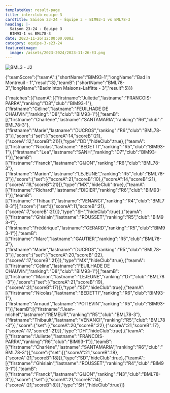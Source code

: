 ```yaml
---
templateKey: result-page
title: interclub-equipe-3
cardTitle: Saison 23-24 - Équipe 3 - BIM93-1 vs BML78-3 
heading: |-
  Saison 23-24 - Équipe 3
  BIM93-1 vs BML78-3
date: 2023-11-26T12:00:00.000Z
category: equipe-3-s23-24
featuredimage:
  image: /assets/2023-2024/2023-11-26-E3.png
---
```

![](/assets/2023-2024/2023-11-26-E3.png "BML3 - J2")

<teamscoreboard>{"teamScore":{"teamA":{"shortName":"BIM93-1","longName":"Bad in Montreuil - 1","result":3},"teamB":{"shortName":"BML78-3","longName":"Badminton Maisons-Laffitte - 3","result":5}}}</teamscoreboard>

<scoreboard>{"matches":[{"teamA":[{"firstname":"Juliette","lastname":"FRANCOIS-PARRA","ranking":"D8","club":"BIM93-1"},{"firstname":"Céline","lastname":"FEUILHADE DE CHAUVIN","ranking":"D8","club":"BIM93-1"}],"teamB":[{"firstname":"Charlène","lastname":"SANTAMARIA","ranking":"R6","club":"BML78-3"},{"firstname":"Marie","lastname":"DUCROS","ranking":"R6","club":"BML78-3"}],"score":{"set":[{"scoreA":14,"scoreB":21},{"scoreA":12,"scoreB":21}]},"type":"DD","hideClub":true},{"teamA":[{"firstname":"Nicolas","lastname":"BEDETTI","ranking":"R5","club":"BIM93-1"},{"firstname":"Lea","lastname":"SANH","ranking":"D7","club":"BIM93-1"}],"teamB":[{"firstname":"Franck","lastname":"GIJON","ranking":"R6","club":"BML78-3"},{"firstname":"Marion","lastname":"LEJEUNE","ranking":"R5","club":"BML78-3"}],"score":{"set":[{"scoreA":21,"scoreB":10},{"scoreA":14,"scoreB":21},{"scoreA":18,"scoreB":21}]},"type":"MX","hideClub":true},{"teamA":[{"firstname":"Richard","lastname":"DIDIER","ranking":"R6","club":"BIM93-1"}],"teamB":[{"firstname":"Thibault","lastname":"VENANCI","ranking":"R4","club":"BML78-3"}],"score":{"set":[{"scoreA":11,"scoreB":21},{"scoreA":7,"scoreB":21}]},"type":"SH","hideClub":true},{"teamA":[{"firstname":"Ghislain","lastname":"ROUSSET","ranking":"R5","club":"BIM93-1"},{"firstname":"Frédérique","lastname":"GERARD","ranking":"R5","club":"BIM93-1"}],"teamB":[{"firstname":"Marc","lastname":"GAUTIER","ranking":"R5","club":"BML78-3"},{"firstname":"Marie","lastname":"DUCROS","ranking":"R5","club":"BML78-3"}],"score":{"set":[{"scoreA":20,"scoreB":22},{"scoreA":17,"scoreB":21}]},"type":"MX","hideClub":true},{"teamA":[{"firstname":"Céline","lastname":"FEUILHADE DE CHAUVIN","ranking":"D8","club":"BIM93-1"}],"teamB":[{"firstname":"Marion","lastname":"LEJEUNE","ranking":"D7","club":"BML78-3"}],"score":{"set":[{"scoreA":21,"scoreB":19},{"scoreA":21,"scoreB":17}]},"type":"SD","hideClub":true},{"teamA":[{"firstname":"Nicolas","lastname":"BEDETTI","ranking":"R6","club":"BIM93-1"},{"firstname":"Arnaud","lastname":"POITEVIN","ranking":"R5","club":"BIM93-1"}],"teamB":[{"firstname":"Jean-michel","lastname":"REMEUR","ranking":"R5","club":"BML78-3"},{"firstname":"Thibault","lastname":"VENANCI","ranking":"R5","club":"BML78-3"}],"score":{"set":[{"scoreA":20,"scoreB":22},{"scoreA":21,"scoreB":17},{"scoreA":17,"scoreB":21}]},"type":"DH","hideClub":true},{"teamA":[{"firstname":"Juliette","lastname":"FRANCOIS-PARRA","ranking":"R6","club":"BIM93-1"}],"teamB":[{"firstname":"Charlène","lastname":"SANTAMARIA","ranking":"R6","club":"BML78-3"}],"score":{"set":[{"scoreA":21,"scoreB":18},{"scoreA":21,"scoreB":18}]},"type":"SD","hideClub":true},{"teamA":[{"firstname":"Ghislain","lastname":"ROUSSET","ranking":"R4","club":"BIM93-1"}],"teamB":[{"firstname":"Franck","lastname":"GIJON","ranking":"N3","club":"BML78-3"}],"score":{"set":[{"scoreA":21,"scoreB":14},{"scoreA":21,"scoreB":8}]},"type":"SH","hideClub":true}]}</scoreboard>